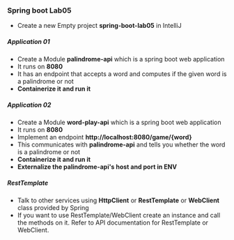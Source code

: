 ### Spring boot Lab05

* Create a new Empty project __spring-boot-lab05__ in IntelliJ

##### Application 01
* Create a Module __palindrome-api__ which is a spring boot web application
* It runs on **8080** 
* It has an endpoint that accepts a word and computes if the given word is a palindrome or not
* **Containerize it and run it**


##### Application 02

* Create a Module __word-play-api__ which is a spring boot web application 
* It runs on **8080**
* Implement an endpoint **http://localhost:8080/game/{word}** 
* This communicates with **palindrome-api** and tells you whether the word is a palindrome or not
* **Containerize it and run it**
* **Externalize the palindrome-api's host and port in ENV**


##### RestTemplate
* Talk to other services using **HttpClient** or  **RestTemplate** or __WebClient__ class provided by Spring
* If you want to use  RestTemplate/WebClient create an instance and call the methods on it. Refer to API documentation for RestTemplate or WebClient.
